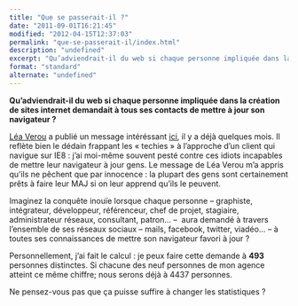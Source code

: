 ```yaml
---
title: "Que se passerait-il ?"
date: "2011-09-01T16:21:45"
modified: "2012-04-15T12:37:03"
permalink: "que-se-passerait-il/index.html"
description: "undefined"
excerpt: "Qu’adviendrait-il du web si chaque personne impliquée dans la création de sites internet demandait à tous ses contacts de mettre à jour son navigateur ? Léa Verou a publié un message intéréssant ici, il y a déjà quelques mois. Il reflète bien le dédain frappant les « techies » à l’approche d’un client qui navigue sur IE8 \[…\] [Lire la suite de « Que se passerait-il ? » →](https://www.ffoodd.fr/que-se-passerait-il/)"
format: "standard"
alternate: "undefined"
---
```

**Qu’adviendrait-il du web si chaque personne impliquée dans la création de sites internet demandait à tous ses contacts de mettre à jour son navigateur ?**

[Léa Verou](https://twitter.com/#!/LeaVerou "Léa Verou sur Twitter") a publié un message intéréssant [ici](http://tweeplus.com/?#Yesterday%2C+I+saw+that+a+non-techie+friend+had+IE8%2E+I+explained+to+her+how+we+developers+struggle+with+IE%2C+especially+%3C+9%2E+I+showed+her+examples+of+CSS3+websites+and+how+they+display+on+Chrome%2C+Firefox+and+IE8%2E+She+was+very+surprised+and+said+she+thought+they+were+all+the+same+and+will+always+update+ASAP+from+now+on%2E+The+moral+is%3A+Developers%2C+don%E2%80%99t+think+that+people+don%E2%80%99t+care%2E+People+naturally+don%27t+want+to+cause+trouble+to+others%2E+Explain+to+them+what+we+go+through%2E+One+person+at+a+time%2E+We+can+do+it), il y a déjà quelques mois. Il reflète bien le dédain frappant les «&nbsp;techies&nbsp;» à l’approche d’un client qui navigue sur IE8 : j’ai moi-même souvent pesté contre ces idiots incapables de mettre leur navigateur à jour gens. Le message de Léa Verou m’a appris qu’ils ne pêchent que par innocence : la plupart des gens sont certainement prêts à faire leur MAJ si on leur apprend qu’ils le peuvent.

Imaginez la conquête inouïe lorsque chaque personne – graphiste, intégrateur, développeur, référenceur, chef de projet, stagiaire, administrateur réseaux, consultant, patron… – &nbsp;aura demandé&nbsp;à travers l’ensemble de ses réseaux sociaux – mails, facebook, twitter, viadéo… – à toutes ses connaissances de mettre son navigateur favori à jour ?

Personnellement, j’ai fait le calcul : je peux faire cette demande à **493** personnes distinctes. Si chacune des neuf personnes de mon agence atteint ce même chiffre; nous serons déjà à 4437 personnes.

Ne pensez-vous pas que ça puisse suffire à changer les statistiques ?